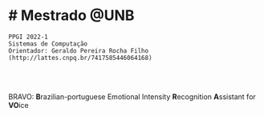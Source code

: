 # # Mestrado @UNB

    PPGI 2022-1
    Sistemas de Computação
    Orientador: Geraldo Pereira Rocha Filho (http://lattes.cnpq.br/7417585446064168)

<br><br>

BRAVO: **B**razilian-portuguese Emotional Intensity **R**ecognition **A**ssistant for **VO**ice
